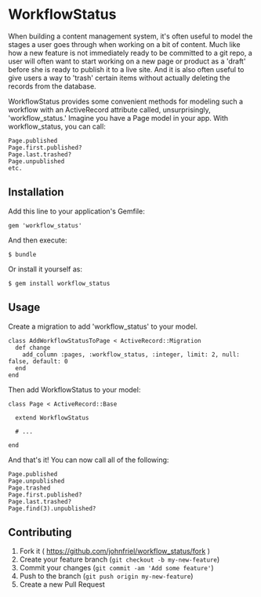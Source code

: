 # WorkflowStatus

When building a content management system, it's often useful to model the stages a user goes through when working on a bit of content. Much like how a new feature is not immediately ready to be committed to a git repo, a user will often want to start working on a new page or product as a 'draft' before she is ready to publish it to a live site. And it is also often useful to give users a way to 'trash' certain items without actually deleting the records from the database.

WorkflowStatus provides some convenient methods for modeling such a workflow with an ActiveRecord attribute called, unsurprisingly, 'workflow_status.' Imagine you have a Page model in your app. With workflow_status, you can call:

```
Page.published
Page.first.published?
Page.last.trashed?
Page.unpublished
etc.
```

## Installation

Add this line to your application's Gemfile:

    gem 'workflow_status'

And then execute:

    $ bundle

Or install it yourself as:

    $ gem install workflow_status

## Usage

Create a migration to add 'workflow_status' to your model.

```
class AddWorkflowStatusToPage < ActiveRecord::Migration
  def change
    add_column :pages, :workflow_status, :integer, limit: 2, null: false, default: 0  
  end
end
```


Then add WorkflowStatus to your model:

```
class Page < ActiveRecord::Base

  extend WorkflowStatus

  # ...

end
```

And that's it! You can now call all of the following:

```
Page.published
Page.unpublished
Page.trashed
Page.first.published?
Page.last.trashed?
Page.find(3).unpublished?
```


## Contributing

1. Fork it ( https://github.com/johnfriel/workflow_status/fork )
2. Create your feature branch (`git checkout -b my-new-feature`)
3. Commit your changes (`git commit -am 'Add some feature'`)
4. Push to the branch (`git push origin my-new-feature`)
5. Create a new Pull Request
